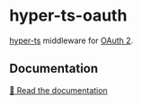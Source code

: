# hyper-ts-oauth

[hyper-ts] middleware for [OAuth 2].

## Documentation

[📘 Read the documentation][docs]

[docs]: https://thewilkybarkid.github.io/hyper-ts-oauth/
[hyper-ts]: https://denisfrezzato.github.io/hyper-ts/
[oauth 2]: https://oauth.net/
